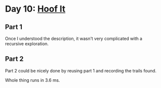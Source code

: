 # Day 10: [Hoof It](https://adventofcode.com/2024/day/10)

## Part 1

Once I understood the description, it wasn't very complicated with a recursive exploration.

## Part 2

Part 2 could be nicely done by reusing part 1 and recording the trails found.

Whole thing runs in 3.6 ms.